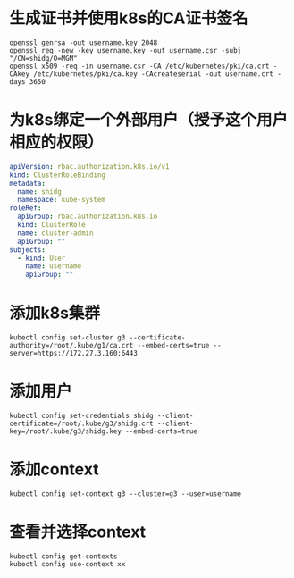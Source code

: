 # 生成证书并使用k8s的CA证书签名
```shell
openssl genrsa -out username.key 2048
openssl req -new -key username.key -out username.csr -subj "/CN=shidg/O=MGM"
openssl x509 -req -in username.csr -CA /etc/kubernetes/pki/ca.crt -CAkey /etc/kubernetes/pki/ca.key -CAcreateserial -out username.crt -days 3650
```
# 为k8s绑定一个外部用户（授予这个用户相应的权限）
```yaml
apiVersion: rbac.authorization.k8s.io/v1
kind: ClusterRoleBinding
metadata:
  name: shidg
  namespace: kube-system
roleRef:
  apiGroup: rbac.authorization.k8s.io
  kind: ClusterRole
  name: cluster-admin
  apiGroup: ""
subjects:
  - kind: User
    name: username
    apiGroup: ""
```
# 添加k8s集群
```shell
kubectl config set-cluster g3 --certificate-authority=/root/.kube/g1/ca.crt --embed-certs=true --server=https://172.27.3.160:6443
```
# 添加用户
```shell
kubectl config set-credentials shidg --client-certificate=/root/.kube/g3/shidg.crt --client-key=/root/.kube/g3/shidg.key --embed-certs=true
```
# 添加context
```shell
kubectl config set-context g3 --cluster=g3 --user=username
```
# 查看并选择context
```shell
kubectl config get-contexts
kubectl config use-context xx
```